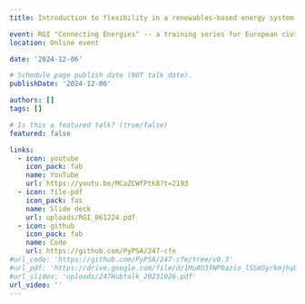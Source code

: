 ```yaml
---
title: Introduction to flexibility in a renewables-based energy system and 24/7 carbon free energy matching

event: RGI "Connecting Energies" -- a training series for European civil society
location: Online event

date: '2024-12-06'

# Schedule page publish date (NOT talk date).
publishDate: '2024-12-06'

authors: []
tags: []

# Is this a featured talk? (true/false)
featured: false

links:
  - icon: youtube
    icon_pack: fab
    name: YouTube
    url: https://youtu.be/MCaZCWfPtk8?t=2193
  - icon: file-pdf
    icon_pack: fas
    name: Slide deck
    url: uploads/RGI_061224.pdf
  - icon: github
    icon_pack: fab
    name: Code
    url: https://github.com/PyPSA/247-cfe
#url_code: 'https://github.com/PyPSA/247-cfe/tree/v0.3'
#url_pdf: 'https://drive.google.com/file/d/1MuAU3fNP0azio_lSSm5yrkmjhyD2X3YH/view?usp=sharing'
#url_slides: 'uploads/247Hubtalk_20231026.pdf'
url_video: ''
---
```


